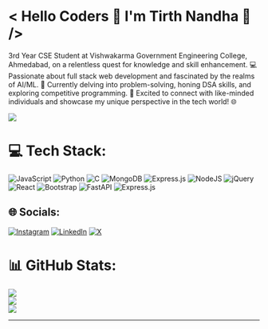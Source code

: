 
# < Hello Coders 👾 I'm Tirth Nandha 👋 />
3rd Year CSE Student at Vishwakarma Government Engineering College, Ahmedabad, on a relentless quest for knowledge and skill enhancement. 💻 Passionate about full stack web development and fascinated by the realms of AI/ML. 🧠 Currently delving into problem-solving, honing DSA skills, and exploring competitive programming. 🚀 Excited to connect with like-minded individuals and showcase my unique perspective in the tech world! 🌐

[![](https://visitcount.itsvg.in/api?id=TirthNandha&icon=2&color=3)](https://visitcount.itsvg.in)


# 💻 Tech Stack:
![JavaScript](https://img.shields.io/badge/javascript-%23323330.svg?style=flat&logo=javascript&logoColor=%23F7DF1E) ![Python](https://img.shields.io/badge/python-3670A0?style=flat&logo=python&logoColor=ffdd54) ![C](https://img.shields.io/badge/c-%2300599C.svg?style=flat&logo=c&logoColor=white) ![MongoDB](https://img.shields.io/badge/MongoDB-%234ea94b.svg?style=flat&logo=mongodb&logoColor=white) ![Express.js](https://img.shields.io/badge/express.js-%23404d59.svg?style=flat&logo=express&logoColor=%2361DAFB) ![NodeJS](https://img.shields.io/badge/node.js-6DA55F?style=flat&logo=node.js&logoColor=white) ![jQuery](https://img.shields.io/badge/jquery-%230769AD.svg?style=flat&logo=jquery&logoColor=white) ![React](https://img.shields.io/badge/react-%2320232a.svg?style=flat&logo=react&logoColor=%2361DAFB) ![Bootstrap](https://img.shields.io/badge/bootstrap-%238511FA.svg?style=flat&logo=bootstrap&logoColor=white) ![FastAPI](https://img.shields.io/badge/FastAPI-005571?style=flat&logo=fastapi) ![Express.js](https://img.shields.io/badge/express.js-%23404d59.svg?style=flat&logo=express&logoColor=%2361DAFB)
## 🌐 Socials:
[![Instagram](https://img.shields.io/badge/Instagram-%23E4405F.svg?logo=Instagram&logoColor=white)](https://instagram.com/tirthnandha) [![LinkedIn](https://img.shields.io/badge/LinkedIn-%230077B5.svg?logo=linkedin&logoColor=white)](https://linkedin.com/in/tirthnandha) [![X](https://img.shields.io/badge/X-black.svg?logo=X&logoColor=white)](https://x.com/TirthNandha)
# 📊 GitHub Stats:
![](https://github-readme-stats.vercel.app/api?username=TirthNandha&theme=blue-green&hide_border=false&include_all_commits=true&count_private=true)<br/>
![](https://github-readme-streak-stats.herokuapp.com/?user=TirthNandha&theme=blue-green&hide_border=false)<br/>
![](https://github-readme-stats.vercel.app/api/top-langs/?username=TirthNandha&theme=blue-green&hide_border=false&include_all_commits=true&count_private=true&layout=compact)

---

